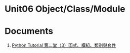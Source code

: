 # Unit06 Object/Class/Module


# Documents
1. [Python Tutorial 第二堂（3）函式、模組、類別與套件](http://www.codedata.com.tw/python/python-tutorial-the-2nd-class-3-function-module-class-package/)
